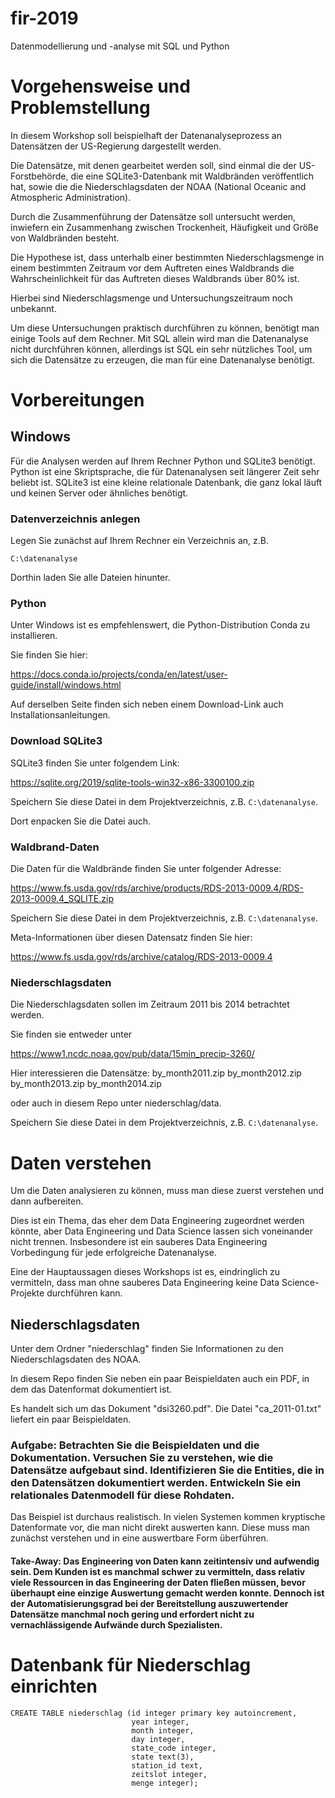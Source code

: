 # fir-2019
Datenmodellierung und -analyse mit SQL und Python

# Vorgehensweise und Problemstellung

In diesem Workshop soll beispielhaft der Datenanalyseprozess an Datensätzen der US-Regierung dargestellt werden.

Die Datensätze, mit denen gearbeitet werden soll, sind einmal die der US-Forstbehörde, die eine SQLite3-Datenbank mit Waldbränden veröffentlich hat, sowie die die Niederschlagsdaten der NOAA (National Oceanic and Atmospheric Administration).

Durch die Zusammenführung der Datensätze soll untersucht werden, inwiefern ein Zusammenhang zwischen Trockenheit, Häufigkeit und Größe von Waldbränden besteht.

Die Hypothese ist, dass unterhalb einer bestimmten Niederschlagsmenge in einem bestimmten Zeitraum vor dem Auftreten eines Waldbrands die Wahrscheinlichkeit für das Auftreten dieses Waldbrands über 80% ist.

Hierbei sind Niederschlagsmenge und Untersuchungszeitraum noch unbekannt.

Um diese Untersuchungen praktisch durchführen zu können, benötigt man einige Tools auf dem Rechner. Mit SQL allein wird man die Datenanalyse nicht durchführen können, allerdings ist SQL ein sehr nützliches Tool, um sich die Datensätze zu erzeugen, die man für eine Datenanalyse benötigt.

# Vorbereitungen

## Windows

Für die Analysen werden auf Ihrem Rechner Python und SQLite3 benötigt. Python ist eine Skriptsprache, die für Datenanalysen seit längerer Zeit sehr beliebt ist. SQLite3 ist eine kleine relationale Datenbank, die ganz lokal läuft und keinen Server oder ähnliches benötigt.

### Datenverzeichnis anlegen

Legen Sie zunächst auf Ihrem Rechner ein Verzeichnis an, z.B.
```
C:\datenanalyse
```

Dorthin laden Sie alle Dateien hinunter.


### Python

Unter Windows ist es empfehlenswert, die Python-Distribution Conda zu installieren.

Sie finden Sie hier:

https://docs.conda.io/projects/conda/en/latest/user-guide/install/windows.html

Auf derselben Seite finden sich neben einem Download-Link auch Installationsanleitungen.


### Download SQLite3

SQLite3 finden Sie unter folgendem Link:

https://sqlite.org/2019/sqlite-tools-win32-x86-3300100.zip

Speichern Sie diese Datei in dem Projektverzeichnis, z.B. ``C:\datenanalyse``.

Dort enpacken Sie die Datei auch.

### Waldbrand-Daten

Die Daten für die Waldbrände finden Sie unter folgender Adresse:

https://www.fs.usda.gov/rds/archive/products/RDS-2013-0009.4/RDS-2013-0009.4_SQLITE.zip

Speichern Sie diese Datei in dem Projektverzeichnis, z.B. ``C:\datenanalyse``.


Meta-Informationen über diesen Datensatz finden Sie hier:

https://www.fs.usda.gov/rds/archive/catalog/RDS-2013-0009.4


### Niederschlagsdaten

Die Niederschlagsdaten sollen im Zeitraum 2011 bis 2014 betrachtet werden.

Sie finden sie entweder unter

https://www1.ncdc.noaa.gov/pub/data/15min_precip-3260/

Hier interessieren die Datensätze:
by_month2011.zip
by_month2012.zip
by_month2013.zip
by_month2014.zip

oder auch in diesem Repo unter niederschlag/data.

Speichern Sie diese Datei in dem Projektverzeichnis, z.B. ``C:\datenanalyse``.


# Daten verstehen

Um die Daten analysieren zu können, muss man diese zuerst verstehen und dann aufbereiten.

Dies ist ein Thema, das eher dem Data Engineering zugeordnet werden könnte, aber Data Engineering und Data Science lassen sich voneinander nicht trennen. Insbesondere ist ein sauberes Data Engineering Vorbedingung für jede erfolgreiche Datenanalyse.

Eine der Hauptaussagen dieses Workshops ist es, eindringlich zu vermitteln, dass man ohne sauberes Data Engineering keine Data Science-Projekte durchführen kann.

## Niederschlagsdaten

Unter dem Ordner "niederschlag" finden Sie Informationen zu den Niederschlagsdaten des NOAA.

In diesem Repo finden Sie neben ein paar Beispieldaten auch ein PDF, in dem das Datenformat dokumentiert ist.

Es handelt sich um das Dokument "dsi3260.pdf". Die Datei "ca_2011-01.txt" liefert ein paar Beispieldaten.

### Aufgabe: Betrachten Sie die Beispieldaten und die Dokumentation. Versuchen Sie zu verstehen, wie die Datensätze aufgebaut sind. Identifizieren Sie die Entities, die in den Datensätzen dokumentiert werden. Entwickeln Sie ein relationales Datenmodell für diese Rohdaten.

Das Beispiel ist durchaus realistisch. In vielen Systemen kommen kryptische Datenformate vor, die man nicht direkt auswerten kann. Diese muss man zunächst verstehen und in eine auswertbare Form überführen.

#### Take-Away: Das Engineering von Daten kann zeitintensiv und aufwendig sein. Dem Kunden ist es manchmal schwer zu vermitteln, dass relativ viele Ressourcen in das Engineering der Daten fließen müssen, bevor überhaupt eine einzige Auswertung gemacht werden konnte. Dennoch ist der Automatisierungsgrad bei der Bereitstellung auszuwertender Datensätze manchmal noch gering und erfordert nicht zu vernachlässigende Aufwände durch Spezialisten.





# Datenbank für Niederschlag einrichten

```
CREATE TABLE niederschlag (id integer primary key autoincrement, 
                           year integer, 
                           month integer, 
                           day integer, 
                           state_code integer, 
                           state text(3), 
                           station_id text, 
                           zeitslot integer, 
                           menge integer);

```

